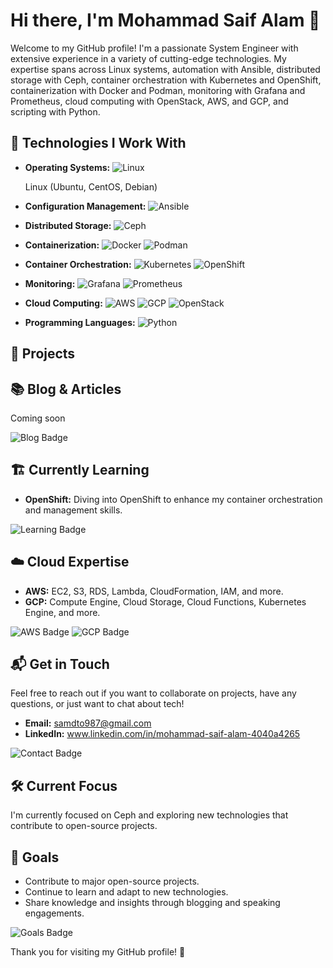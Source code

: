 # Hi there, I'm Mohammad Saif Alam 👋

Welcome to my GitHub profile! I'm a passionate System Engineer with extensive experience in a variety of cutting-edge technologies. My expertise spans across Linux systems, automation with Ansible, distributed storage with Ceph, container orchestration with Kubernetes and OpenShift, containerization with Docker and Podman, monitoring with Grafana and Prometheus, cloud computing with OpenStack, AWS, and GCP, and scripting with Python.

## 🔧 Technologies I Work With

- **Operating Systems:** 
  ![Linux](https://img.shields.io/badge/Linux-333333?style=flat&logo=linux&logoColor=yellow) <!-- Example badge with Linux logo -->

  Linux (Ubuntu, CentOS, Debian)
- **Configuration Management:** 
  ![Ansible](https://img.shields.io/badge/Ansible-333333?style=flat&logo=ansible&logoColor=red) <!-- Example badge with Ansible logo -->

- **Distributed Storage:** 
  ![Ceph](https://img.shields.io/badge/Ceph-333333?style=flat&logo=ceph&logoColor=red) <!-- Example badge with Ceph logo -->

- **Containerization:** 
  ![Docker](https://img.shields.io/badge/Docker-333333?style=flat&logo=docker&logoColor=blue) <!-- Example badge with Docker logo -->
  ![Podman](https://img.shields.io/badge/Podman-333333?style=flat&logo=podman&logoColor=red) <!-- Example badge with Podman logo -->

- **Container Orchestration:** 
  ![Kubernetes](https://img.shields.io/badge/Kubernetes-333333?style=flat&logo=kubernetes&logoColor=blue) <!-- Example badge with Kubernetes logo -->
  ![OpenShift](https://img.shields.io/badge/OpenShift-333333?style=flat&logo=openshift&logoColor=red) <!-- Example badge with OpenShift logo -->

- **Monitoring:**
  ![Grafana](https://img.shields.io/badge/Grafana-333333?style=flat&logo=grafana&logoColor=orange) <!-- Example badge with Grafana logo -->
  ![Prometheus](https://img.shields.io/badge/Prometheus-333333?style=flat&logo=prometheus&logoColor=red) <!-- Example badge with Prometheus logo -->

- **Cloud Computing:** 
  ![AWS](https://img.shields.io/badge/AWS-333333?style=flat&logo=amazonaws&logoColor=yellow) <!-- Example badge with AWS logo -->
  ![GCP](https://img.shields.io/badge/GCP-333333?style=flat&logo=google-cloud&logoColor=blue) <!-- Example badge with GCP logo -->
  ![OpenStack](https://img.shields.io/badge/OpenStack-333333?style=flat&logo=openstack&logoColor=red) <!-- Example badge with OpenStack logo -->

- **Programming Languages:** 
  ![Python](https://img.shields.io/badge/Python-333333?style=flat&logo=python&logoColor=yellow) <!-- Example badge with Python logo -->

## 🚀 Projects


## 📚 Blog & Articles
   Coming soon

![Blog Badge](https://img.shields.io/badge/Blog%20Posts-3-green) <!-- Example badge -->

## 🏗️ Currently Learning

- **OpenShift:** Diving into OpenShift to enhance my container orchestration and management skills.

![Learning Badge](https://img.shields.io/badge/Learning-OpenShift-yellow) <!-- Example badge -->

## ☁️ Cloud Expertise

- **AWS:** EC2, S3, RDS, Lambda, CloudFormation, IAM, and more.
- **GCP:** Compute Engine, Cloud Storage, Cloud Functions, Kubernetes Engine, and more.

![AWS Badge](https://img.shields.io/badge/AWS-Experienced-orange) <!-- Example badge -->
![GCP Badge](https://img.shields.io/badge/GCP-Experienced-blue) <!-- Example badge -->

## 📬 Get in Touch

Feel free to reach out if you want to collaborate on projects, have any questions, or just want to chat about tech!

- **Email:** samdto987@gmail.com
- **LinkedIn:** www.linkedin.com/in/mohammad-saif-alam-4040a4265

![Contact Badge](https://img.shields.io/badge/Contact%20Me-Open%20for%20Collaboration-brightgreen) <!-- Example badge -->

## 🛠️ Current Focus

I'm currently focused on Ceph and exploring new technologies that contribute to open-source projects.

## 🎯 Goals

- Contribute to major open-source projects.
- Continue to learn and adapt to new technologies.
- Share knowledge and insights through blogging and speaking engagements.

![Goals Badge](https://img.shields.io/badge/Goals-Contribute%20to%20Open%20Source%20Projects-brightgreen) <!-- Example badge -->

Thank you for visiting my GitHub profile! 🎉

